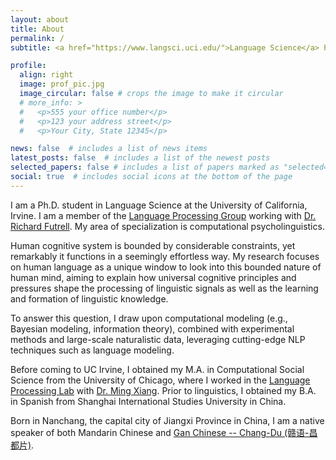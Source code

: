```yaml
---
layout: about
title: About
permalink: /
subtitle: <a href="https://www.langsci.uci.edu/">Language Science</a> Ph.D. Student at UC Irvine <br> weijie.xu@uci.edu <br> &nbsp

profile:
  align: right
  image: prof_pic.jpg
  image_circular: false # crops the image to make it circular
  # more_info: >
  #   <p>555 your office number</p>
  #   <p>123 your address street</p>
  #   <p>Your City, State 12345</p>

news: false  # includes a list of news items
latest_posts: false  # includes a list of the newest posts
selected_papers: false # includes a list of papers marked as "selected={true}"
social: true  # includes social icons at the bottom of the page
---
```



I am a Ph.D. student in Language Science at the University of California, Irvine. I am a member of the [Language Processing Group](https://langprocgroup.github.io/) working with [Dr. Richard Futrell](https://www.socsci.uci.edu/~rfutrell/). My area of specialization is computational psycholinguistics. 

Human cognitive system is bounded by considerable constraints, yet remarkably it functions in a seemingly effortless way. My research focuses on human language as a unique window to look into this bounded nature of human mind, aiming to explain how universal cognitive principles and pressures shape the processing of linguistic signals as well as the learning and formation of linguistic knowledge.

To answer this question, I draw upon computational modeling (e.g., Bayesian modeling, information theory), combined with experimental methods and large-scale naturalistic data, leveraging cutting-edge NLP techniques such as language modeling. 

Before coming to UC Irvine, I obtained my M.A. in Computational Social Science from the University of Chicago, where I worked in the [Language Processing Lab](https://lucian.uchicago.edu/blogs/lpl/) with [Dr. Ming Xiang](https://lucian.uchicago.edu/blogs/mingxiang/). Prior to linguistics, I obtained my B.A. in Spanish from Shanghai International Studies University in China.

Born in Nanchang, the capital city of Jiangxi Province in China, I am a native speaker of both Mandarin Chinese and [Gan Chinese -- Chang-Du (赣语-昌都片)](https://en.wikipedia.org/wiki/Chang-Du_Gan).